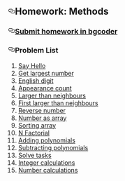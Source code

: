 <div id="readme" class="readme blob instapaper_body">
    <article class="markdown-body entry-content" itemprop="text"><h1><a id="user-content-homework-methods" class="anchor" href="#homework-methods" aria-hidden="true"><svg aria-hidden="true" class="octicon octicon-link" height="16" version="1.1" viewBox="0 0 16 16" width="16"><path fill-rule="evenodd" d="M4 9h1v1H4c-1.5 0-3-1.69-3-3.5S2.55 3 4 3h4c1.45 0 3 1.69 3 3.5 0 1.41-.91 2.72-2 3.25V8.59c.58-.45 1-1.27 1-2.09C10 5.22 8.98 4 8 4H4c-.98 0-2 1.22-2 2.5S3 9 4 9zm9-3h-1v1h1c1 0 2 1.22 2 2.5S13.98 12 13 12H9c-.98 0-2-1.22-2-2.5 0-.83.42-1.64 1-2.09V6.25c-1.09.53-2 1.84-2 3.25C6 11.31 7.55 13 9 13h4c1.45 0 3-1.69 3-3.5S14.5 6 13 6z"></path></svg></a>Homework: Methods</h1>

<h3><a id="user-content-submit-homework-in-bgcoder" class="anchor" href="#submit-homework-in-bgcoder" aria-hidden="true"><svg aria-hidden="true" class="octicon octicon-link" height="16" version="1.1" viewBox="0 0 16 16" width="16"><path fill-rule="evenodd" d="M4 9h1v1H4c-1.5 0-3-1.69-3-3.5S2.55 3 4 3h4c1.45 0 3 1.69 3 3.5 0 1.41-.91 2.72-2 3.25V8.59c.58-.45 1-1.27 1-2.09C10 5.22 8.98 4 8 4H4c-.98 0-2 1.22-2 2.5S3 9 4 9zm9-3h-1v1h1c1 0 2 1.22 2 2.5S13.98 12 13 12H9c-.98 0-2-1.22-2-2.5 0-.83.42-1.64 1-2.09V6.25c-1.09.53-2 1.84-2 3.25C6 11.31 7.55 13 9 13h4c1.45 0 3-1.69 3-3.5S14.5 6 13 6z"></path></svg></a><a href="http://bgcoder.com/Contests/317/CSharp-Advanced-03-Methods">Submit homework in bgcoder</a></h3>

<h3><a id="user-content-problem-list" class="anchor" href="#problem-list" aria-hidden="true"><svg aria-hidden="true" class="octicon octicon-link" height="16" version="1.1" viewBox="0 0 16 16" width="16"><path fill-rule="evenodd" d="M4 9h1v1H4c-1.5 0-3-1.69-3-3.5S2.55 3 4 3h4c1.45 0 3 1.69 3 3.5 0 1.41-.91 2.72-2 3.25V8.59c.58-.45 1-1.27 1-2.09C10 5.22 8.98 4 8 4H4c-.98 0-2 1.22-2 2.5S3 9 4 9zm9-3h-1v1h1c1 0 2 1.22 2 2.5S13.98 12 13 12H9c-.98 0-2-1.22-2-2.5 0-.83.42-1.64 1-2.09V6.25c-1.09.53-2 1.84-2 3.25C6 11.31 7.55 13 9 13h4c1.45 0 3-1.69 3-3.5S14.5 6 13 6z"></path></svg></a>Problem List</h3>

<ol>
<li><a href="https://github.com/TelerikAcademy/CSharp-Part-2/blob/master/Topics/03.%20Methods/homework/01.%20Say%20Hello">Say Hello</a></li>
<li><a href="https://github.com/TelerikAcademy/CSharp-Part-2/blob/master/Topics/03.%20Methods/homework/02.%20Get%20largest%20number">Get largest number</a></li>
<li><a href="https://github.com/TelerikAcademy/CSharp-Part-2/blob/master/Topics/03.%20Methods/homework/03.%20English%20digit">English digit</a></li>
<li><a href="https://github.com/TelerikAcademy/CSharp-Part-2/blob/master/Topics/03.%20Methods/homework/04.%20Appearance%20count">Appearance count</a></li>
<li><a href="https://github.com/TelerikAcademy/CSharp-Part-2/blob/master/Topics/03.%20Methods/homework/05.%20Larger%20than%20neighbours">Larger than neighbours</a></li>
<li><a href="https://github.com/TelerikAcademy/CSharp-Part-2/blob/master/Topics/03.%20Methods/homework/06.%20First%20larger%20than%20neighbours">First larger than neighbours</a></li>
<li><a href="https://github.com/TelerikAcademy/CSharp-Part-2/blob/master/Topics/03.%20Methods/homework/07.%20Reverse%20number">Reverse number</a></li>
<li><a href="https://github.com/TelerikAcademy/CSharp-Part-2/blob/master/Topics/03.%20Methods/homework/08.%20Number%20as%20array">Number as array</a></li>
<li><a href="https://github.com/TelerikAcademy/CSharp-Part-2/blob/master/Topics/03.%20Methods/homework/09.%20Sorting%20array">Sorting array</a></li>
<li><a href="https://github.com/TelerikAcademy/CSharp-Part-2/blob/master/Topics/03.%20Methods/homework/10.%20N%20Factorial">N Factorial</a></li>
<li><a href="https://github.com/TelerikAcademy/CSharp-Part-2/blob/master/Topics/03.%20Methods/homework/11.%20Adding%20polynomials">Adding polynomials</a></li>
<li><a href="https://github.com/TelerikAcademy/CSharp-Part-2/blob/master/Topics/03.%20Methods/homework/12.%20Subtracting%20polynomials">Subtracting polynomials</a></li>
<li><a href="https://github.com/TelerikAcademy/CSharp-Part-2/blob/master/Topics/03.%20Methods/homework/13.%20Solve%20tasks">Solve tasks</a></li>
<li><a href="https://github.com/TelerikAcademy/CSharp-Part-2/blob/master/Topics/03.%20Methods/homework/14.%20Integer%20calculations">Integer calculations</a></li>
<li><a href="https://github.com/TelerikAcademy/CSharp-Part-2/blob/master/Topics/03.%20Methods/homework/15.%20Number%20calculations">Number calculations</a></li>
</ol>
</article>
  </div>